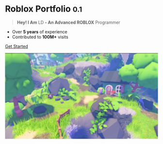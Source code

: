 # **Roblox Portfolio** <small>0.1</small>

> **Hey! I Am** LD **- An Advanced ROBLOX** Programmer

- Over **5 years** of experience
- Contributed to **100M+** visits

[Get Started](#main)

![](_media/bg.png)
